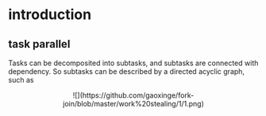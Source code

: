 # introduction

## task parallel

Tasks can be decomposited into subtasks, and subtasks are connected with dependency. So subtasks can be described by a directed acyclic graph, such as 

<div align=center>![](https://github.com/gaoxinge/fork-join/blob/master/work%20stealing/1/1.png)</div>